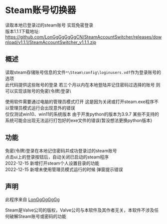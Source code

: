 # Steam账号切换器

读取本地已登录过的steam账号 实现免密登录\
版本1.1.1下载地址:
https://github.com/LonGgGgGgGgCN/SteamAccountSwitcher/releases/download/v1.1.1/SteamAccountSwitcher_v1.1.1.zip 


## 概述

读取steam存储账号信息的文件```*\Steam\config\loginusers.vdf```作为登录账号的选项\
此代码提供这些账号的登录 若三个月以内在本地登陆并记住密码过选择的账号 则可以实现该账号的免密(令牌)登录\

使用软件需要通过电脑的管理员模式打开 这是因为关闭或打开steam.exe程序不以管理员模式运行会出现意外的错误\
仅仅测试win10、win11的系统版本 由于开发python的版本为3.9.7 某些不支持的系统可能会出现无法运行打包好的exe文件的错误(暂没想法更换python版本)


## 功能

免密(令牌)登录在本地记住密码并成功登录过的steam账号\
点击ui上的登录按钮后，自动关闭已启动的steam程序\
2022-12-15 新增打开steam个人设置目录的功能\
2022-12-15 新增未使用管理员模式运行的时候 弹窗提示错误

## 声明

此程序来自 [LonGgGgGgGg](https://github.com/LonGgGgGgGgCN)

Steam是Valve公司的版权，Valve公司与本软件及其作者无关，本软件不涉及任何破解Steam账号或密码的功能
